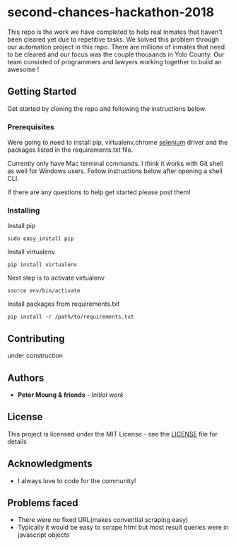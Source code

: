 # second-chances-hackathon-2018

This repo is the work we have completed to help real inmates that haven't been cleared yet due to repetitive tasks. We solved this problem through our automation project in this repo. There are millions of inmates that need to be cleared and our focus was the couple thousands in Yolo County. Our team consisted of programmers and lawyers working together to build an awesome !

## Getting Started

Get started by cloning the repo and following the instructions below.

### Prerequisites

Were going to need to install pip, virtualenv,chrome [selenium](http://chromedriver.chromium.org/downloads) driver and the packages listed in the requirements.txt file. 

Currently only have Mac terminal commands. I think it works with Git shell as well for Windows users.
Follow instructions below after opening a shell CLI.

If there are any questions to help get started please post them!


### Installing


Install pip

```
sudo easy_install pip
```
Install virtualenv

```
pip install virtualenv
```

Next step is to activate virtualenv

```
source env/bin/activate
```

Install packages from requirements.txt

```
pip install -r /path/to/requirements.txt
```

## Contributing

under construction 

## Authors

* **Peter Moung & friends** - *Initial work* 

## License

This project is licensed under the MIT License - see the [LICENSE](https://github.com/Luv2C0de/second-chances-hackathon-2018/blob/master/LICENSE) file for details

## Acknowledgments

* I always love to code for the community!

## Problems faced

* There were no fixed URL(makes convential scraping easy)
* Typically it would be easy to scrape html but most result queries were in javascript objects
